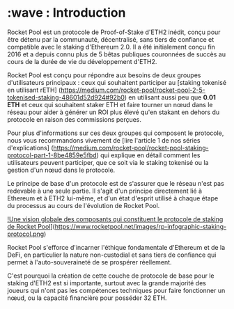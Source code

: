 # :wave : Introduction

Rocket Pool est un protocole de Proof-of-Stake d'ETH2 inédit, conçu pour être détenu par la communauté, décentralisé, sans tiers de confiance et compatible avec le staking d'Ethereum 2.0. Il a été initialement conçu fin 2016 et a depuis connu plus de 5 bêtas publiques couronnées de succès au cours de la durée de vie du développement d'ETH2.

Rocket Pool est conçu pour répondre aux besoins de deux groupes d'utilisateurs principaux : ceux qui souhaitent participer au [staking tokenisé en utilisant rETH] (https://medium.com/rocket-pool/rocket-pool-2-5-tokenised-staking-48601d52d924#92b0) en utilisant aussi peu que **0.01 ETH** et ceux qui souhaitent staker ETH et faire tourner un nœud dans le réseau pour aider à générer un ROI plus élevé qu'en stakant en dehors du protocole en raison des commissions perçues. 

Pour plus d'informations sur ces deux groupes qui composent le protocole, nous vous recommandons vivement de [lire l'article 1 de nos séries d'explications] (https://medium.com/rocket-pool/rocket-pool-staking-protocol-part-1-8be4859e5fbd) qui explique en détail comment les utilisateurs peuvent participer, que ce soit via le staking tokenisé ou la gestion d'un nœud dans le protocole.

Le principe de base d'un protocole est de s'assurer que le réseau n'est pas redevable à une seule partie. Il s'agit d'un principe directement lié à Ethereum et à ETH2 lui-même, et d'un état d'esprit utilisé à chaque étape du processus au cours de l'évolution de Rocket Pool.

[!Une vision globale des composants qui constituent le protocole de staking de Rocket Pool](/images/rp-infographic-staking-protocol.png)](https://www.rocketpool.net/images/rp-infographic-staking-protocol.png)

Rocket Pool s'efforce d'incarner l'éthique fondamentale d'Ethereum et de la DeFi, en particulier la nature non-custodial et sans tiers de confiance qui permet à l'auto-souveraineté de se prospérer réellement.

C'est pourquoi la création de cette couche de protocole de base pour le staking d'ETH2 est si importante, surtout avec la grande majorité des joueurs qui n'ont pas les compétences techniques pour faire fonctionner un nœud, ou la capacité financière pour posséder 32 ETH.